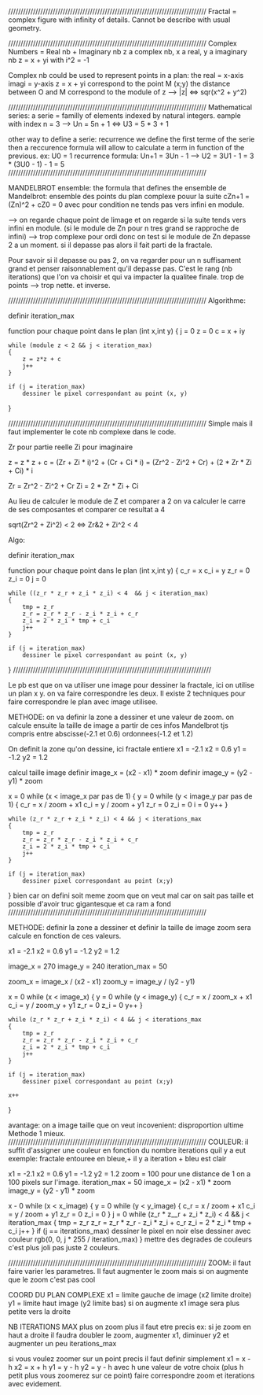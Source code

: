////////////////////////////////////////////////////////////////////////////////
Fractal = complex figure with infinity of details. Cannot be describe with usual geometry.

////////////////////////////////////////////////////////////////////////////////
Complex Numbers = Real nb + Imaginary nb
z a complex nb, x a real, y a imaginary nb
z = x + yi
with i^2 = -1

Complex nb could be used to represent points in a plan: the real = x-axis
imagi = y-axis
z = x + yi correspond to the point M (x;y)
the distance between O and M correspond to the module of z --> |z| <=> sqr(x^2 + y^2)

////////////////////////////////////////////////////////////////////////////////
Mathematical series:
a serie = familly of elements indexed by natural integers.
eample with index n = 3 --> Un = 5n + 1 <=> U3 = 5 * 3 + 1

other way to define a serie: recurrence
we define the first terme of the serie then a reccurence formula will allow
to calculate a term in function of the previous.
ex: U0 = 1        recurrence formula: Un+1 = 3Un - 1
--> U2 = 3U1 - 1 = 3 * (3U0 - 1) - 1 = 5
////////////////////////////////////////////////////////////////////////////////

MANDELBROT ensemble:
the formula that defines the ensemble de Mandelbrot: 
ensemble des points du plan complexe pouur la suite cZn+1 = (Zn)^2 + cZ0 = 0
avec pour condition ne tends pas vers infini en module.

--> on regarde chaque point de limage et on regarde si la suite tends vers
infini en module. (si le module de Zn pour n tres grand se rapproche de infini)
--> trop complexe pour ordi donc on test si le module de Zn depasse 2
a un moment. si il depasse pas alors il fait parti de la fractale.

Pour savoir si il depasse ou pas 2, on va regarder pour un n suffisament grand
et penser raisonnablement qu'il depasse pas. 
C'est le rang (nb iterations) que l'on va choisir et qui va impacter
la qualitee finale.
trop de points --> trop nette. et inverse.

////////////////////////////////////////////////////////////////////////////////
Algorithme:

definir iteration_max

function	pour chaque point dans le plan (int x,int y)
{
	j = 0
	z = 0
	c = x + iy

	while (module z < 2 && j < iteration_max)
	{
		z = z*z + c
		j++
	}

	if (j = iteration_max)
		dessiner le pixel correspondant au point (x, y)
}

////////////////////////////////////////////////////////////////////////////////
Simple mais il faut implementer le cote nb complexe dans le code.

Zr pour partie reelle
Zi pour imaginaire

z = z * z + c 
	= (Zr + Zi * i)^2 + (Cr + Ci * i) = (Zr^2 - Zi^2 + Cr) + (2 * Zr * Zi + Ci) * i

Zr = Zr^2 - Zi^2 + Cr
Zi = 2 * Zr * Zi + Ci

Au lieu de calculer le module de Z et comparer a 2 on va calculer le carre de ses
composantes et comparer ce resultat a 4

sqrt(Zr^2 + Zi^2) < 2
	<=> Zr&2 + Zi^2 < 4

Algo:

definir iteration_max

function	pour chaque point dans le plan (int x,int y)
{
	c_r = x
	c_i = y
	z_r = 0
	z_i = 0
	j = 0

	while ((z_r * z_r + z_i * z_i) < 4  && j < iteration_max)
	{
		tmp = z_r
		z_r = z_r * z_r - z_i * z_i + c_r
		z_i = 2 * z_i * tmp + c_i
		j++
	}

	if (j = iteration_max)
		dessiner le pixel correspondant au point (x, y)
}
////////////////////////////////////////////////////////////////////////////////

Le pb est que on va utiliser une image pour dessiner la fractale, ici on utilise
un plan x y. on va faire correspondre les deux.
Il existe 2 techniques pour faire correspondre le plan avec image utilisee.

METHODE: on va definir la zone a dessiner et une valeur de zoom. on calcule ensuite
la taille de image a partir de ces infos
Mandelbrot tjs compris entre abscisse(-2.1 et 0.6) ordonnees(-1.2 et 1.2)

On definit la zone qu'on dessine, ici fractale entiere
x1 = -2.1
x2 = 0.6
y1 = -1.2
y2 = 1.2

calcul taille image
definir image_x = (x2 - x1) * zoom
definir image_y = (y2 - y1) * zoom

x = 0
while (x < image_x par pas de 1)
{
	y = 0
	while (y < image_y par pas de 1)
	{
		c_r = x / zoom + x1
		c_i = y / zoom + y1
		z_r = 0
		z_i = 0
		i = 0
		y++
	}
	
	while (z_r * z_r + z_i * z_i) < 4 && j < iterations_max
	{
		tmp = z_r
		z_r = z_r * z_r - z_i * z_i + c_r
		z_i = 2 * z_i * tmp + c_i
		j++
	}

	if (j = iteration_max)
		dessiner pixel correspondant au point (x;y)
}
bien car on defini soit meme zoom que on veut
mal car on sait pas taille et possible d'avoir truc gigantesque et ca ram a fond
////////////////////////////////////////////////////////////////////////////////

METHODE: definir la zone a dessiner et definir la taille de image
zoom sera calcule en fonction de ces valeurs.

x1 = -2.1
x2 = 0.6
y1 = -1.2
y2 = 1.2

image_x = 270
image_y = 240
iteration_max = 50

zoom_x = image_x / (x2 - x1)
zoom_y = image_y / (y2 - y1)

x = 0
while (x < image_x)
{
	y = 0
	while (y < image_y)
	{
		c_r = x / zoom_x + x1
		c_i = y / zoom_y + y1
		z_r = 0
		z_i = 0
		y++
	}

	while (z_r * z_r + z_i * z_i) < 4 && j < iterations_max
	{
		tmp = z_r
		z_r = z_r * z_r - z_i * z_i + c_r
		z_i = 2 * z_i * tmp + c_i
		j++
	}

	if (j = iteration_max)
		dessiner pixel correspondant au point (x;y)

	x++
}

avantage: on a image taille que on veut
incovenient: disproportion ultime
Methode 1 mieux.
////////////////////////////////////////////////////////////////////////////////
COULEUR:
il suffit d'assigner une couleur en fonction du nombre iterations quil y a eut
exemple: fractale entouree en bleue,+ il y a iteration + bleu est clair

x1 = -2.1
x2 = 0.6
y1 = -1.2
y2 = 1.2
zoom = 100   pour une distance de 1 on a 100 pixels sur l'image.
iteration_max = 50
image_x = (x2 - x1) * zoom
image_y = (y2 - y1) * zoom

x - 0
while (x < x_image)
{
	y = 0
	while (y < y_image)
	{
		c_r = x / zoom + x1
		c_i = y / zoom + y1
		z_r = 0
		z_i = 0
	}
	j = 0
	while (z_r * z__r + z_i * z_i) < 4  && j < iteration_max
	{
		tmp = z_r
		z_r = z_r * z_r - z_i * z_i + c_r
		z_i = 2 * z_i * tmp + c_i
		j++
	}
	if (j == iterations_max)
		dessiner le pixel en noir
	else
		dessiner avec couleur rgb(0, 0, j * 255 / iteration_max)
}
mettre des degrades de couleurs c'est plus joli pas juste 2 couleurs.

////////////////////////////////////////////////////////////////////////////////
ZOOM:
il faut faire varier les parametres. Il faut augmenter le zoom mais si on
augmente que le zoom c'est pas cool

COORD DU PLAN COMPLEXE
x1 = limite gauche de image (x2 limite droite)
y1 = limite haut image (y2 limite bas)
si on augmente x1 image sera plus petite vers la droite

NB ITERATIONS MAX
plus on zoom plus il faut etre precis
ex: si je zoom en haut a droite il faudra doubler le zoom, augmenter x1,
diminuer y2 et augmenter un peu iterations_max

si vous voulez zoomer sur un point precis il faut definir simplement
x1 = x - h
x2 = x + h
y1 = y - h
y2 = y - h
avec h une valeur de votre choix (plus h petit plus vous zoomerez sur ce point)
faire correspondre zoom et iterations avec evidement.


